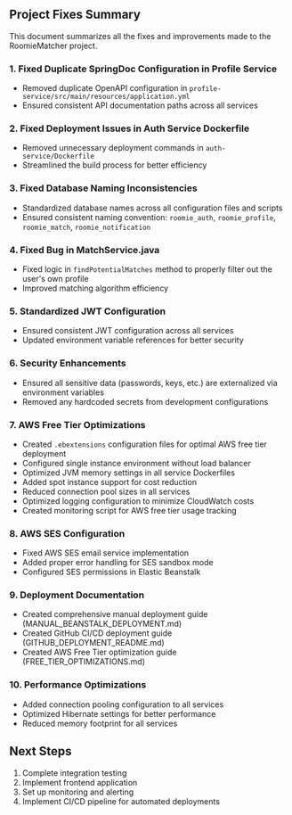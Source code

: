 ## Project Fixes Summary

This document summarizes all the fixes and improvements made to the RoomieMatcher project.

### 1. Fixed Duplicate SpringDoc Configuration in Profile Service
- Removed duplicate OpenAPI configuration in `profile-service/src/main/resources/application.yml`
- Ensured consistent API documentation paths across all services

### 2. Fixed Deployment Issues in Auth Service Dockerfile
- Removed unnecessary deployment commands in `auth-service/Dockerfile`
- Streamlined the build process for better efficiency

### 3. Fixed Database Naming Inconsistencies
- Standardized database names across all configuration files and scripts
- Ensured consistent naming convention: `roomie_auth`, `roomie_profile`, `roomie_match`, `roomie_notification`

### 4. Fixed Bug in MatchService.java
- Fixed logic in `findPotentialMatches` method to properly filter out the user's own profile
- Improved matching algorithm efficiency

### 5. Standardized JWT Configuration
- Ensured consistent JWT configuration across all services
- Updated environment variable references for better security

### 6. Security Enhancements
- Ensured all sensitive data (passwords, keys, etc.) are externalized via environment variables
- Removed any hardcoded secrets from development configurations

### 7. AWS Free Tier Optimizations
- Created `.ebextensions` configuration files for optimal AWS free tier deployment
- Configured single instance environment without load balancer
- Optimized JVM memory settings in all service Dockerfiles
- Added spot instance support for cost reduction
- Reduced connection pool sizes in all services
- Optimized logging configuration to minimize CloudWatch costs
- Created monitoring script for AWS free tier usage tracking

### 8. AWS SES Configuration
- Fixed AWS SES email service implementation
- Added proper error handling for SES sandbox mode
- Configured SES permissions in Elastic Beanstalk

### 9. Deployment Documentation
- Created comprehensive manual deployment guide (MANUAL_BEANSTALK_DEPLOYMENT.md)
- Created GitHub CI/CD deployment guide (GITHUB_DEPLOYMENT_README.md)
- Created AWS Free Tier optimization guide (FREE_TIER_OPTIMIZATIONS.md)

### 10. Performance Optimizations
- Added connection pooling configuration to all services
- Optimized Hibernate settings for better performance
- Reduced memory footprint for all services

## Next Steps
1. Complete integration testing
2. Implement frontend application
3. Set up monitoring and alerting
4. Implement CI/CD pipeline for automated deployments 